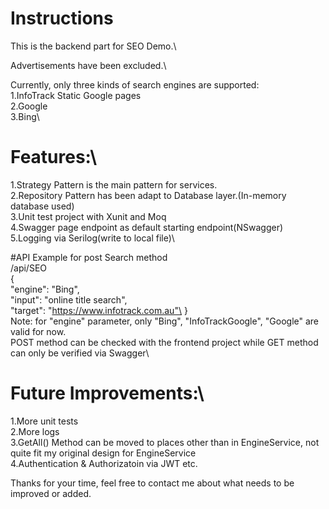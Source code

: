 # Instructions
This is the backend part for SEO Demo.\

Advertisements have been excluded.\

Currently, only three kinds of search engines are supported:\
1.InfoTrack Static Google pages\
2.Google\
3.Bing\

# Features:\
1.Strategy Pattern is the main pattern for services.\
2.Repository Pattern has been adapt to Database layer.(In-memory database used)\
3.Unit test project with Xunit and Moq\
4.Swagger page endpoint as default starting endpoint(NSwagger)\
5.Logging via Serilog(write to local file)\

#API Example for post Search method\
/api/SEO\
{\
  "engine": "Bing",\
  "input": "online title search",\
  "target": "https://www.infotrack.com.au"\
}\
Note: for "engine" parameter, only "Bing", "InfoTrackGoogle", "Google" are valid for now.\
POST method can be checked with the frontend project while GET method can only be verified via Swagger\

# Future Improvements:\
1.More unit tests\
2.More logs\
3.GetAll() Method can be moved to places other than in EngineService, not quite fit my original design for EngineService\
4.Authentication & Authorizatoin via JWT
etc.

Thanks for your time, feel free to contact me about what needs to be improved or added.
